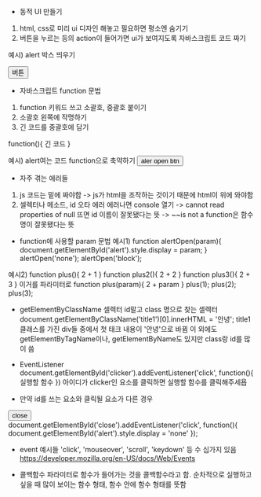 * 동적 UI 만들기
1. html, css로 미리 ui 디자인 해놓고 필요하면 평소엔 숨기기
2. 버튼을 누르는 등의 action이 들어가면 ui가 보여지도록 자바스크립트 코드 짜기

예시) alert 박스 띄우기
<div class="alert" id="alert">
<button onclick="document.getElementById('alert').style.display = 'block';"> 버튼 </button>
</div>

* 자바스크립트 function 문법
1. function 키워드 쓰고 소괄호, 중괄호 붙이기
2. 소괄호 왼쪽에 작명하기
3. 긴 코드를 중괄호에 담기

function(){
    긴 코드
}

예시) alert여는 코드 function으로 축약하기
<button onclick="alertOpen()">aler open btn</button>
<script>
    function alertOpen(){
        document.getElementById('alert').style.display = 'block';
    }
</script>

* 자주 겪는 에러들
1. js 코드는 밑에 짜야함 -> js가 html을 조작하는 것이기 때문에 html이 위에 와야함
2. 셀렉터나 메소드, id 오타 에러
에러나면 console 열기
-> cannot read properties of null 뜨면 id 이름이 잘못됐다는 뜻
-> ~~is not a function은 함수명이 잘못됐다는 뜻

* function에 사용할 param 문법
예시1)
function alertOpen(param){
    document.getElementById('alert').style.display = param;
}
alertOpen('none');
alertOpen('block');

예시2)
function plus(){
    2 + 1
}
function plus2(){
    2 + 2
}
function plus3(){
    2 + 3
}
이거를 파라미터로
function plus(param){
    2 + param
}
plus(1);
plus(2);
plus(3);

* getElementByClassName 셀렉터
id말고 class 명으로 찾는 셀렉터
document.getElementByClassName('title1')[0].innerHTML = '안녕';
title1클래스를 가진 div들 중에서 첫 태크 내용이 '안녕'으로 바뀜
이 외에도 getElementByTagName이나, getElementByName도 있지만 class랑 id를 많이 씀

* EventListener
document.getElementById('clicker').addEventListener('click', function(){
    실행할 함수
})
아이디가 clicker인 요소를 클릭하면 실행할 함수를 클릭해주세욥

- 만약 id를 쓰는 요소와 클릭될 요소가 다른 경우
<div class="alertBox" id="alert"><button id="close">close</button></div>
document.getElementById('close').addEventListener('click', function(){
    document.getElementById('alert').style.display = 'none'
});

* event 예시들
'click', 'mouseover', 'scroll', 'keydown' 등 수 십가지 있음
https://developer.mozilla.org/en-US/docs/Web/Events

* 콜백함수
파라미터로 함수가 들어가는 것을 콜백함수라고 함.
순차적으로 실행하고 싶을 때 많이 보이는 함수 형태, 함수 안에 함수 형태를 뜻함